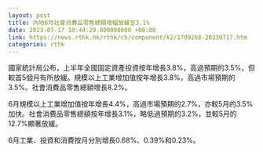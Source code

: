 ```yaml
---
layout: post
title: 內地6月社會消費品零售總額增幅放緩至3.1%
date: 2023-07-17 10:44:29.000000000 +08:00
link: https://news.rthk.hk/rthk/ch/component/k2/1709268-20230717.htm
categories: rthk
---
```


國家統計局公布，上半年全國固定資產投資按年增長3.8%，高過預期的3.5%，但較首5個月有所放緩。規模以上工業增加值按年增長3.8%，高過市場預期的3.5%。社會消費品零售總額增長8.2%。

6月規模以上工業增加值按年增長4.4%，高過市場預期的2.7%，亦較5月的3.5%加快。社會消費品零售總額按年增長3.1%，略低過預期的3.2%，並較5月的12.7%顯著放緩。

6月工業、投資和消費按月分別增長0.68%、0.39%和0.23%。
